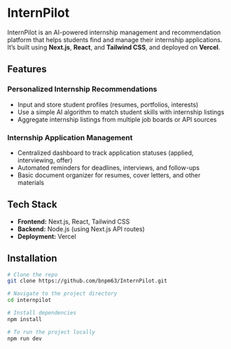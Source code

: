 # InternPilot

InternPilot is an AI-powered internship management and recommendation platform that helps students find and manage their internship applications. It’s built using **Next.js**, **React**, and **Tailwind CSS**, and deployed on **Vercel**.

## Features

### Personalized Internship Recommendations
- Input and store student profiles (resumes, portfolios, interests)
- Use a simple AI algorithm to match student skills with internship listings
- Aggregate internship listings from multiple job boards or API sources

### Internship Application Management
- Centralized dashboard to track application statuses (applied, interviewing, offer)
- Automated reminders for deadlines, interviews, and follow-ups
- Basic document organizer for resumes, cover letters, and other materials

## Tech Stack

- **Frontend:** Next.js, React, Tailwind CSS  
- **Backend:** Node.js (using Next.js API routes)  
- **Deployment:** Vercel  

## Installation

```bash
# Clone the repo
git clone https://github.com/bnpm63/InternPilot.git

# Navigate to the project directory
cd internpilot

# Install dependencies
npm install

# To run the project locally
npm run dev
